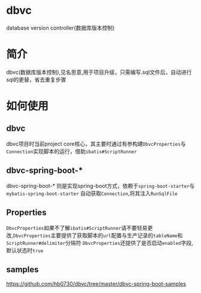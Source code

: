 # dbvc
database version controller(数据库版本控制)
# 简介
dbvc(数据库版本控制),见名思意,用于项目升级，只需编写.sql文件后，自动进行sql的更替，省去重复步骤
# 如何使用
## dbvc 
 dbvc项目时当前project core核心，其主要时通过有参构建`DbvcProperties`与`Connection`实现脚本的运行，借助`ibatis#ScriptRunner`
## dbvc-spring-boot-* 
  dbvc-spring-boot-* 则是实现spring-boot方式，依赖于`spring-boot-starter`与`mybatis-spring-boot-starter`
  自动获取`Connection`,将其注入`RunSqlFile`
## Properties
 `DbvcProperties`如果不了解`ibatis#ScriptRunner`请不要轻易更改,`DbvcProperties`主要提供了获取脚本的`url`配置与生产记录的`tableName`和`ScriptRunner#delimiter`分隔符
 `DbvcProperties`还提供了是否启动`enabled`字段,默认状态时`true`
## samples
<https://github.com/hb0730/dbvc/tree/master/dbvc-spring-boot-samples>

